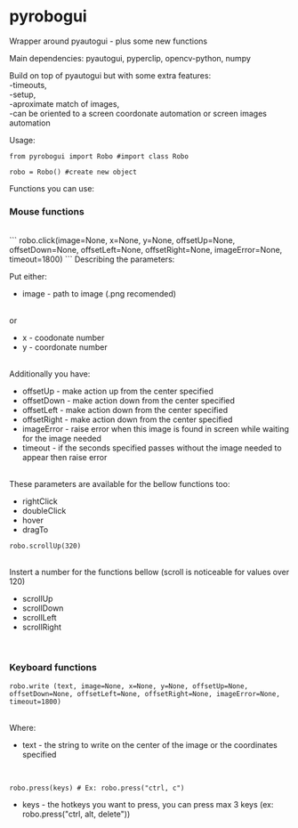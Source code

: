 # pyrobogui
Wrapper around pyautogui - plus some new functions

Main dependencies: pyautogui, pyperclip, opencv-python, numpy

Build on top of pyautogui but with some extra features: <br>
    -timeouts, <br>
    -setup, <br>
    -aproximate match of images, <br>
    -can be oriented to a screen coordonate automation or screen images automation

Usage:<br>

```
from pyrobogui import Robo #import class Robo

robo = Robo() #create new object
```
Functions you can use:

### Mouse functions 

<br>
```
robo.click(image=None, x=None, y=None, offsetUp=None, offsetDown=None, offsetLeft=None, offsetRight=None, imageError=None, timeout=1800)
```
Describing the parameters:<br>

Put either:<br>

* image - path to image (.png recomended)

<br>or<br>

* x - coodonate number
* y - coordonate number

<br>Additionally you have:<br>

* offsetUp - make action up from the center specified
* offsetDown - make action down from the center specified
* offsetLeft - make action down from the center specified
* offsetRight - make action down from the center specified
* imageError - raise error when this image is found in screen while waiting for the image needed
* timeout - if the seconds specified passes without the image needed to appear then raise error

<br>
These parameters are available for the bellow functions too:
<br>

* rightClick
* doubleClick
* hover
* dragTo


```
robo.scrollUp(320)
```

<br>
Instert a number for the functions bellow (scroll is noticeable for values over 120)

* scrollUp
* scrollDown
* scrollLeft
* scrollRight

<br>

### Keyboard functions

```
robo.write (text, image=None, x=None, y=None, offsetUp=None, offsetDown=None, offsetLeft=None, offsetRight=None, imageError=None, timeout=1800)
```
<br>
Where:
<br>

* text - the string to write on the center of the image or the coordinates specified

<br>

```
robo.press(keys) # Ex: robo.press("ctrl, c")
```
* keys - the hotkeys you want to press, you can press max 3 keys (ex: robo.press("ctrl, alt, delete"))  

<br>


















